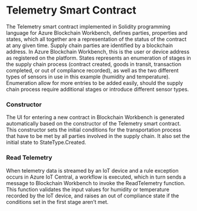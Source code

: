 # Telemetry Smart Contract
The Telemetry smart contract implemented in Solidity programming language for Azure Blockchain Workbench,
defines parties, properties and states, which all together are a representation of the status of the contract at any given time.
Supply chain parties are identified by a blockchain address.
In Azure Blockchain Workbench, this is the user or device address as registered on the platform.
States represents an enumeration of stages in the supply chain process 
(contract created, goods in transit, transaction completed, or out of compliance recorded), 
as well as the two different types of sensors in use in this example (humidity and temperature). 
Enumeration allow for more entries to be added easily, should the supply chain process require additional stages 
or introduce different sensor types.

### Constructor
The UI for entering a new contract in Blockchain Workbench is generated automatically 
based on the constructor of the Telemetry smart contract.
This constructor sets the initial conditions for the transportation process
that have to be met by all parties involved in the supply chain.
It also set the initial state to StateType.Created.

### Read Telemetry
When telemetry data is streamed by an IoT device and a rule exception occurs in Azure IoT Central, 
a workflow is executed, which in turn sends a message to Blockchain Workbench to invoke the ReadTelemetry function.
This function validates the input values for humidity or temperature recorded by the IoT device, 
and raises an out of compliance state if the conditions set in the first stage aren’t met.
